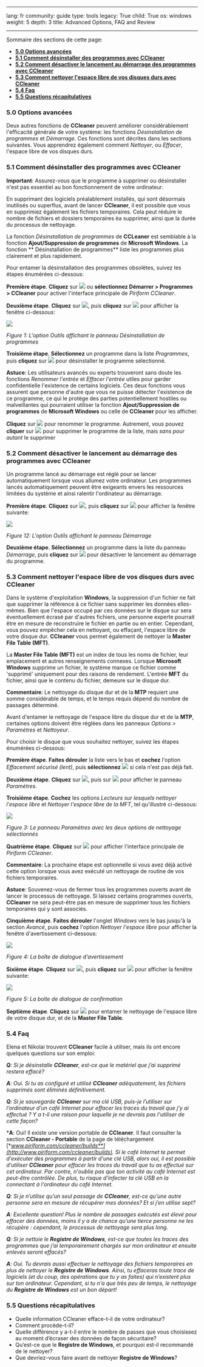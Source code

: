 

---

lang: fr
community: guide
type: tools
legacy: True
child: True
os: windows
weight: 5
depth: 3
title: Advanced Options, FAQ and Review

---

Sommaire des sections de cette page:  

- [**5.0 Options avancées**](#5.0)
- [**5.1 Comment désinstaller des programmes avec CCleaner**](#5.1)
- [**5.2 Comment désactiver le lancement au démarrage des programmes avec CCleaner**](#5.2)
- [**5.3 Comment nettoyer l'espace libre de vos disques durs avec CCleaner**](#5.3)
- [**5.4 Faq**](#5.4)
- [**5.5 Questions récapitulatives**](#5.5)

<a name="5.0"></a>
### 5.0 Options avancées  ###

Deux autres fonctions de **CCleaner** peuvent améliorer considérablement l'efficacité générale de votre système: les fonctions *Désinstallation de programmes* et *Démarrage*. Ces fonctions sont décrites dans les sections suivantes. Vous apprendrez également comment *Nettoyer*, ou *Effacer*, l'espace libre de vos disques durs.

<a name="5.1"></a>
### 5.1 Comment désinstaller des programmes avec CCleaner ###

**Important**: Assurez-vous que le programme à supprimer ou désinstaller n'est pas essentiel au bon fonctionnement de votre ordinateur.

En supprimant des logiciels préalablement installés, qui sont désormais inutilisés ou superflus, avant de lancer **CCleaner**, il est possible que vous en supprimiez également les fichiers temporaires. Cela peut réduire le nombre de fichiers et dossiers temporaires èa supprimer, ainsi que la durée du processus de nettoyage.

La fonction *Désinstallation de programmes* de **CCLeaner** est semblable à la fonction **Ajout/Suppression de programmes** de **Microsoft Windows**. La fonction ** Désinstallation de programmes** liste les programmes plus clairement et plus rapidement.

Pour entamer la désinstallation des programmes obsolètes, suivez les étapes énumérées ci-dessous: 

**Première étape**. **Cliquez** sur ![](/sbox/screen/ccleaner-fr/20.png) ou **sélectionnez Démarrer > Programmes > CCleaner** pour activer l'interface principale de *Piriform CCleaner*.

**Deuxième étape**. **Cliquez** sur ![](/sbox/screen/ccleaner-fr/17.png), puis **cliquez** sur ![](/sbox/screen/ccleaner-fr/18.png) pour afficher la fenêtre ci-dessous:

![](/sbox/screen/ccleaner-fr/19.png)

*Figure 1: L'option Outils affichant le panneau Désinstallation de programmes*

**Troisième étape**. **Sélectionnez** un programme dans la liste *Programmes*, puis **cliquez** sur ![](/sbox/screen/ccleaner-fr/25.png) pour désinstaller le programme sélectionné.

**Astuce**: Les utilisateurs avancés ou experts trouveront sans doute les fonctions *Renommer l'entrée* et *Effacer l'entrée* utiles pour garder confidentielle l'existence de certains logiciels. Ces deux fonctions vous assurent que personne d'autre que vous ne puisse détecter l'existence de ce programme, ce qui le protège des parties potentiellement hostiles ou malveillantes qui pourraient utiliser la fonction **Ajout/Suppression de programmes** de **Microsoft Windows** ou celle de **CCleaner** pour les afficher.

**Cliquez** sur ![](/sbox/screen/ccleaner-fr/29.png) pour renommer le programme. Autrement, vous pouvez **cliquer** sur ![](/sbox/screen/ccleaner-fr/43.png) pour supprimer le programme de la liste, mais *sans pour autant* le supprimer

<a name="5.2"></a>
### 5.2 Comment désactiver le lancement au démarrage des programmes avec CCleaner ###

Un programme lancé au démarrage est réglé pour se lancer automatiquement lorsque vous allumez votre ordinateur. Les programmes lancés automatiquement peuvent être exigeants envers les ressources limitées du système et ainsi ralentir l'ordinateur au démarrage.

**Première étape**. **Cliquez** sur ![](/sbox/screen/ccleaner-fr/17.png), puis **cliquez** sur ![](/sbox/screen/ccleaner-fr/26.png) pour afficher la fenêtre suivante:

![](/sbox/screen/ccleaner-fr/27.png) 

*Figure 12: L'option Outils affichant le panneau Démarrage*

**Deuxième étape**. **Sélectionnez** un programme dans la liste du panneau *Démarrage*, puis **cliquez** sur ![](/sbox/screen/ccleaner-fr/28.png) pour désactiver le lancement au démarrage du programme.

<a name="5.3"></a>
### 5.3 Comment nettoyer l'espace libre de vos disques durs avec CCleaner ###

Dans le système d'exploitation **Windows**, la suppression d'un fichier ne fait que supprimer la référence à ce fichier sans supprimer les données elles-mêmes. Bien que l'espace occupé par ces données sur le disque sur sera éventuellement écrasé par d'autres fichiers, une personne experte pourrait être en mesure de reconstruire le fichier en partie ou en entier. Cependant, vous pouvez empêcher cela en nettoyant, ou effaçant, l'espace libre de votre disque dur. **CCleaner** vous permet également de nettoyer la **Master File Table (MFT)**.

La **Master File Table (MFT)** est un index de tous les noms de fichier, leur emplacement et autres renseignements connexes. Lorsque **Microsoft Windows** supprime un fichier, le système marque ce fichier comme 'supprimé' uniquement pour des raisons de rendement. L'entrée **MFT** du fichier, ainsi que le contenu du fichier, demeure sur le disque dur.

**Commentaire**: Le nettoyage du disque dur et de la **MTP** requiert une somme considérable de temps, et le temps requis dépend du nombre de passages déterminé.

Avant d'entamer le nettoyage de l'espace libre du disque dur et de la **MTP**, certaines options doivent être réglées dans les panneaux *Options > Paramètres* et *Nettoyeur*.

Pour choisir le disque que vous souhaitez nettoyer, suivez les étapes énumérées ci-dessous: 

**Première étape**. **Faites dérouler** la liste vers le bas et **cochez** l'option *Effacement sécurisé (lent)*, puis **sélectionnez** ![](/sbox/screen/ccleaner-fr/71.png) si cela n'est pas déjà fait.

**Deuxième étape**. **Cliquez** sur ![](/sbox/screen/ccleaner-fr/22.png), puis sur ![](/sbox/screen/ccleaner-fr/23.png) pour afficher le panneau *Paramètres*.

**Troisième étape**. **Cochez** les options *Lecteurs sur lesquels nettoyer l'espace libre* et *Nettoyer l'espace libre de la MFT*, tel qu'illustré ci-dessous:

![](/sbox/screen/ccleaner-fr/72.png)

*Figure 3: Le panneau Paramètres avec les deux options de nettoyage sélectionnés*

**Quatrième étape**. **Cliquez** sur ![](/sbox/screen/ccleaner-fr/30.png) pour afficher l'interface principale de *Piriform CCleaner*.

**Commentaire**: La prochaine étape est optionnelle si vous avez déjà activé cette option lorsque vous avez exécuté un nettoyage de routine de vos fichiers temporaires. 

**Astuce**: Souvenez-vous de fermer tous les programmes ouverts avant de lancer le processus de nettoyage. Si laissez certains programmes ouverts, **CCleaner** ne sera peut-être pas en mesure de supprimer tous les fichiers temporaires qui y sont associés.

**Cinquième étape**. **Faites dérouler** l'onglet *Windows* vers le bas jusqu'à la section *Avancé*, puis **cochez** l'option *Nettoyer l'espace libre* pour afficher la fenêtre d'avertissement ci-dessous:

![](/sbox/screen/ccleaner-fr/73.png)

*Figure 4: La boîte de dialogue d'avertissement* 

**Sixième étape**. **Cliquez** sur ![](/sbox/screen/ccleaner-fr/74.png), puis **cliquez** sur ![](/sbox/screen/ccleaner-fr/75.png) pour afficher la fenêtre suivante:

![](/sbox/screen/ccleaner-fr/76.png)

*Figure 5: La boîte de dialogue de confirmation*

**Septième étape**. **Cliquez** sur ![](/sbox/screen/ccleaner-fr/74.png) pour entamer le 
nettoyage de l'espace libre de votre disque dur, et de la 
**Master File Table**.

<a name="5.4"></a>
### 5.4 Faq ###

Elena et Nikolai trouvent **CCleaner** facile à utiliser, mais ils ont encore quelques questions sur son emploi:

<div class="background" markdown="1">

***Q**: Si je désinstalle **CCleaner**, est-ce que le matériel que j’ai supprimé restera effacé?*

***A**: Oui. Si tu as configuré et utilisé **CCleaner** adéquatement, les fichiers supprimés sont éliminés définitivement.*

***Q**: Si je sauvegarde **CCleaner** sur ma clé USB, puis-je l’utiliser sur l’ordinateur d’un café Internet pour effacer les traces du travail que j'y ai effectué ? Y a t-il une raison pour laquelle je ne devrais pas l'utiliser de cette façon?*

***A**: Oui! Il existe une version portable de **CCleaner**. Il faut consulter la section **CCleaner - Portable** de la page de téléchargement [**www.piriform.com/ccleaner/builds**](http://www.piriform.com/ccleaner/builds). Si le café Internet te permet d'exécuter des programmes à partir d'une clé USB, alors oui, il est possible d’utiliser **CCleaner** pour effacer les traces du travail que tu as effectué sur cet ordinateur. Par contre, n'oublie pas que ton activité au café Internet est peut-être contrôlée. De plus, tu risque d'infecter ta clé USB en la connectant à l'ordinateur du café Internet.*

***Q**: Si je n’utilise qu’un seul passage de **CCleaner**, est-ce qu’une autre personne sera en mesure de récupérer mes données? Et si j’en utilise sept?*

***A**: Excellente question! Plus le nombre de passages exécutés est élevé pour effacer des données, moins il y a de chance qu’une tierce personne ne les récupère : cependant, le processus de nettoyage sera plus long.* 

***Q**: Si je nettoie le **Registre de Windows**, est-ce que toutes les traces des programmes que j’ai temporairement chargés sur mon ordinateur et ensuite enlevés seront effacés?*  

***A**: Oui. Tu devrais aussi effectuer le nettoyage des fichiers temporaires en plus de nettoyer le **Registre de Windows**. Ainsi, tu effaceras toute trace de logiciels (et du coup, des opérations que tu y as faites) qui n’existent plus sur ton ordinateur. Cependant, si tu n'a que très peu de temps, le nettoyage du **Registre de Windows** est un bon départ!*

</div>

<a name="5.5"></a>
### 5.5 Questions récapitulatives ###

- Quelle information CCleaner efface-t-il de votre ordinateur?
- Comment procède-t-il? 
- Quelle différence y a-t-il entre le nombre de passes que vous choisissez au moment d’écraser des données de façon sécuritaire? 
- Qu’est-ce que le **Registre de Windows**, et pourquoi est-il recommandé de le nettoyer? 
- Que devriez-vous faire avant de nettoyer **Registre de Windows**? 

